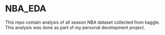 # NBA_EDA
This repo contain analysis of all season NBA dataset collected from kaggle. This analysis was done as part of my personal development project. 

